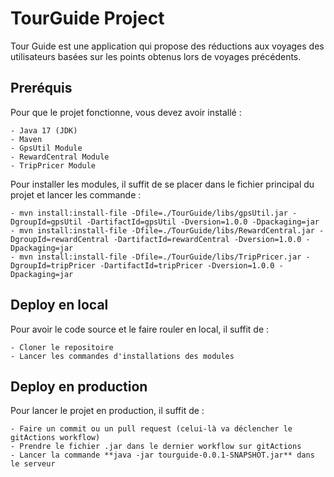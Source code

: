 # TourGuide Project

Tour Guide est une application qui propose des réductions aux voyages des utilisateurs basées sur les points obtenus lors de voyages précédents.

## Preréquis

Pour que le projet fonctionne, vous devez avoir installé :

    - Java 17 (JDK)
    - Maven
    - GpsUtil Module
    - RewardCentral Module
    - TripPricer Module

Pour installer les modules, il suffit de se placer dans le fichier principal du projet et lancer les commande :

    - mvn install:install-file -Dfile=./TourGuide/libs/gpsUtil.jar -DgroupId=gpsUtil -DartifactId=gpsUtil -Dversion=1.0.0 -Dpackaging=jar
    - mvn install:install-file -Dfile=./TourGuide/libs/RewardCentral.jar -DgroupId=rewardCentral -DartifactId=rewardCentral -Dversion=1.0.0 -Dpackaging=jar
    - mvn install:install-file -Dfile=./TourGuide/libs/TripPricer.jar -DgroupId=tripPricer -DartifactId=tripPricer -Dversion=1.0.0 -Dpackaging=jar

## Deploy en local

Pour avoir le code source et le faire rouler en local, il suffit de :

    - Cloner le repositoire
    - Lancer les commandes d'installations des modules

## Deploy en production

Pour lancer le projet en production, il suffit de :

    - Faire un commit ou un pull request (celui-là va déclencher le gitActions workflow)
    - Prendre le fichier .jar dans le dernier workflow sur gitActions
    - Lancer la commande **java -jar tourguide-0.0.1-SNAPSHOT.jar** dans le serveur